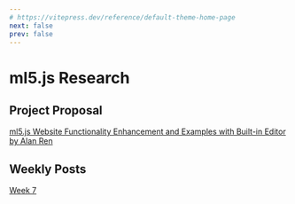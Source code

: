 ```yaml
---
# https://vitepress.dev/reference/default-theme-home-page
next: false
prev: false
---
```


# ml5.js Research

## Project Proposal

[ml5.js Website Functionality Enhancement and Examples with Built-in Editor by Alan Ren](https://github.com/ml5js/research-studio-s24/blob/main/projects/alanren.md)

## Weekly Posts

[Week 7](./week7)
